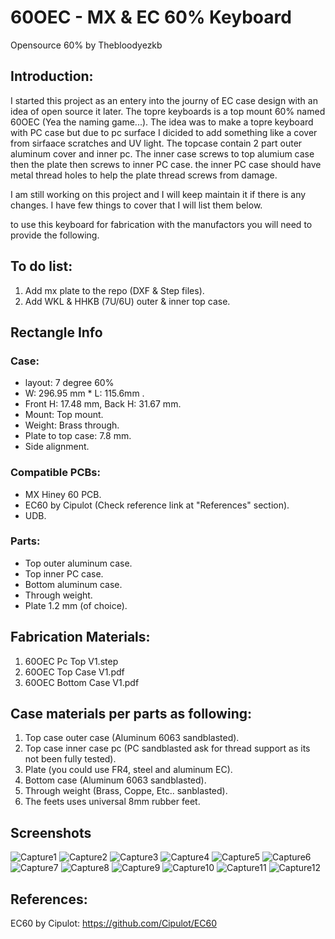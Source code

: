 # 60OEC - MX & EC 60% Keyboard

Opensource 60% by Thebloodyezkb

## Introduction:
I started this project as an entery into the journy of EC case design with an idea of open source it later. The topre keyboards is a top mount 60% named 60OEC (Yea the naming game...).
The idea was to make a topre keyboard with PC case but due to pc surface I dicided to add something like a cover from sirfaace scratches and UV light. The topcase contain 2 part outer aluminum cover and inner pc.
The inner case screws to top alumium case then the plate then screws to inner PC case. the inner PC case should have metal thread holes to help the plate thread screws from damage.

I am still working on this project and I will keep maintain it if there is any changes. 
I have few things to cover that I will list them below.

to use this keyboard for fabrication with the manufactors you will need to provide the following.

## To do list:
1. Add mx plate to the repo (DXF & Step files).
2. Add WKL & HHKB (7U/6U) outer & inner top case.

## Rectangle Info
### Case:
- layout: 7 degree 60%
- W: 296.95 mm * L: 115.6mm .
- Front H: 17.48 mm, Back H: 31.67 mm.
- Mount: Top mount.
- Weight: Brass through.
- Plate to top case: 7.8 mm.
- Side alignment.

### Compatible PCBs:
- MX Hiney 60 PCB.
- EC60 by Cipulot (Check reference link at "References" section).
- UDB.

### Parts:
- Top outer aluminum case.
- Top inner PC case.
- Bottom aluminum case.
- Through weight.
- Plate 1.2 mm (of choice).

## Fabrication Materials:
1. 60OEC Pc Top V1.step
2. 60OEC Top Case V1.pdf
3. 60OEC Bottom Case V1.pdf

## Case materials per parts as following:
1. Top case outer case (Aluminum 6063 sandblasted).
2. Top case inner case pc (PC sandblasted ask for thread support as its not been fully tested).
3. Plate (you could use FR4, steel and aluminum EC).
4. Bottom case (Aluminum 6063 sandblasted).
5. Through weight (Brass, Coppe, Etc.. sanblasted).
6. The feets uses universal 8mm rubber feet.

## Screenshots
![Capture1](https://github.com/wizardzcustomkb/60oec/blob/main/Pic/Capture1.PNG)
![Capture2](https://github.com/wizardzcustomkb/60oec/blob/main/Pic/Capture2.PNG)
![Capture3](https://github.com/wizardzcustomkb/60oec/blob/main/Pic/Capture3.PNG)
![Capture4](https://github.com/wizardzcustomkb/60oec/blob/main/Pic/Capture4.PNG)
![Capture5](https://github.com/wizardzcustomkb/60oec/blob/main/Pic/Capture5.PNG)
![Capture6](https://github.com/wizardzcustomkb/60oec/blob/main/Pic/Capture6.PNG)
![Capture7](https://github.com/wizardzcustomkb/60oec/blob/main/Pic/Capture7.PNG)
![Capture8](https://github.com/wizardzcustomkb/60oec/blob/main/Pic/Capture8.PNG)
![Capture9](https://github.com/wizardzcustomkb/60oec/blob/main/Pic/Capture9.PNG)
![Capture10](https://github.com/wizardzcustomkb/60oec/blob/main/Pic/Capture10.PNG)
![Capture11](https://github.com/wizardzcustomkb/60oec/blob/main/Pic/Capture11.PNG)
![Capture12](https://github.com/wizardzcustomkb/60oec/blob/main/Pic/Capture12.PNG)

## References:
EC60 by Cipulot: https://github.com/Cipulot/EC60
